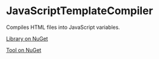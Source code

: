 JavaScriptTemplateCompiler
==========================

Compiles HTML files into JavaScript variables.

[Library on NuGet](https://www.nuget.org/packages/JavaScriptTemplateCompiler/)

[Tool on NuGet](https://www.nuget.org/packages/JavaScriptTemplateCompiler.Tool/)
